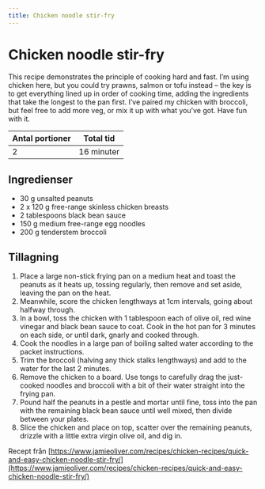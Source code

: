 ```yaml
---
title: Chicken noodle stir-fry
---
```

# Chicken noodle stir-fry

This recipe demonstrates the principle of cooking hard and fast. I’m using chicken here, but you could try prawns, salmon or tofu instead – the key is to get everything lined up in order of cooking time, adding the ingredients that take the longest to the pan first. I’ve paired my chicken with broccoli, but feel free to add more veg, or mix it up with what you’ve got. Have fun with it.

| Antal portioner       | Total tid         |
| --------------------- | ----------------- |
| 2                     | 16 minuter        |

## Ingredienser
* 30 g unsalted peanuts
* 2 x 120 g free-range skinless chicken breasts
* 2 tablespoons black bean sauce
* 150 g medium free-range egg noodles
* 200 g tenderstem broccoli

## Tillagning
<ol class="recipeSteps"><li>Place a large non-stick frying pan on a medium heat and toast the peanuts as it heats up, tossing regularly, then remove and set aside, leaving the pan on the heat. </li><li>Meanwhile, score the chicken lengthways at 1cm intervals, going about halfway through. </li><li>In a bowl, toss the chicken with 1 tablespoon each of olive oil, red wine vinegar and black bean sauce to coat. Cook in the hot pan for 3 minutes on each side, or until dark, gnarly and cooked through.</li><li>Cook the noodles in a large pan of boiling salted water according to the packet instructions. </li><li>Trim the broccoli (halving any thick stalks lengthways) and add to the water for the last 2 minutes. </li><li>Remove the chicken to a board. Use tongs to carefully drag the just-cooked noodles and broccoli with a bit of their water straight into the frying pan. </li><li>Pound half the peanuts in a pestle and mortar until fine, toss into the pan with the remaining black bean sauce until well mixed, then divide between your plates. </li><li>Slice the chicken and place on top, scatter over the remaining peanuts, drizzle with a little extra virgin olive oil, and dig in.</li></ol>

Recept från [https://www.jamieoliver.com/recipes/chicken-recipes/quick-and-easy-chicken-noodle-stir-fry/](https://www.jamieoliver.com/recipes/chicken-recipes/quick-and-easy-chicken-noodle-stir-fry/)